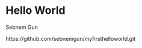 
<!DOCTYPE html>
<html>
	<head>
		<title>My First Hello World Web Page</title>
		<meta charset="utf-8">
	</head>
	<body>
		<h1>Hello World</h1>
		<p>Sebnem Gun</p>
	</body>
</html>
https://github.com/sebnemgun/myfirsthelloworld.git
